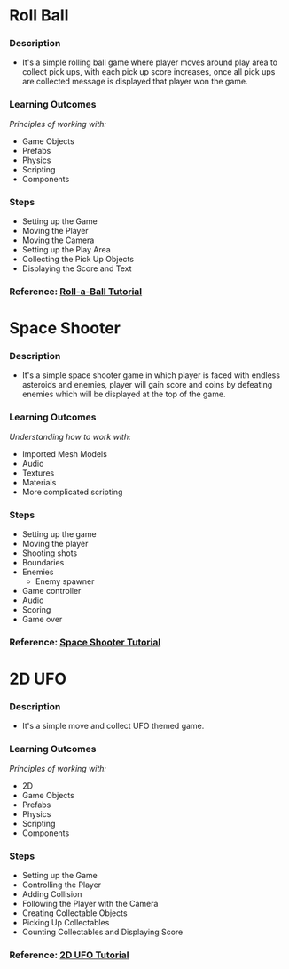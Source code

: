 # Roll Ball

### Description
* It's a simple rolling ball game where player moves around play area to collect pick ups, with each pick up score increases, once all pick ups are collected message is displayed that player won the game.

### Learning Outcomes
*Principles of working with:*
* Game Objects
* Prefabs
* Physics
* Scripting
* Components

### Steps
* Setting up the Game
* Moving the Player
* Moving the Camera
* Setting up the Play Area
* Collecting the Pick Up Objects
* Displaying the Score and Text

### Reference: [Roll-a-Ball Tutorial](https://unity3d.com/learn/tutorials/s/roll-ball-tutorial)


# Space Shooter

### Description
* It's a simple space shooter game in which player is faced with endless asteroids and enemies, player will gain score and coins by defeating enemies which will be displayed at the top of the game.

### Learning Outcomes
*Understanding how to work with:*
* Imported Mesh Models
* Audio
* Textures
* Materials
* More complicated scripting

### Steps
* Setting up the game
* Moving the player
* Shooting shots
* Boundaries
* Enemies
  * Enemy spawner
* Game controller
* Audio
* Scoring
* Game over

### Reference: [Space Shooter Tutorial](https://unity3d.com/learn/tutorials/s/space-shooter-tutorial)


# 2D UFO

### Description
* It's a simple move and collect UFO themed game.

### Learning Outcomes
*Principles of working with:*
* 2D
* Game Objects
* Prefabs
* Physics
* Scripting
* Components

### Steps
* Setting up the Game
* Controlling the Player
* Adding Collision
* Following the Player with the Camera
* Creating Collectable Objects
* Picking Up Collectables
* Counting Collectables and Displaying Score

### Reference: [2D UFO Tutorial](https://unity3d.com/learn/tutorials/s/2d-ufo-tutorial)
